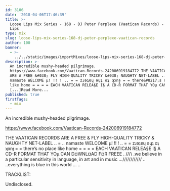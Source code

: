 ```yaml
---
id: 3106
date: '2018-04-06T17:46:39'
title: >-
  Loose Lips Mix Series - 168 - DJ Peter Perplexe (Vaatican Records) - Loose
  Lips
type: mix
slug: loose-lips-mix-series-168-dj-peter-perplexe-vaatican-records
author: 100
banner:
  - >-
    ../../static/images/importMixes/loose-lips-mix-series-168-dj-peter-perplexe-vaatican-records/image3106.jpeg
description: >-
  An incredible mushy-headed pilgrimage.
  https://www.facebook.com/Vaatican-Records-242006919184772 THE VAATICAN RECORDS
  ARE A FREE &#038; FLY HIGH-QUALITY TRICKY &#038; NAUGHTY NET-LABEL .. = ..
  namaste WELCOME µ! !! ! .. = = zɹǝʇɐɥ ǝɥʇ oʇ ʞɔnɟ = = there&#8217;s no place
  like home = = = = EACH VAATICAN RELEA§E I§ A CD-R FORMAT THAT YOµ CAN D¤WNL¤AD
  [...]Read More...
published: true
firstTags:
  - mix
---
```

An incredible mushy-headed pilgrimage.

https://www.facebook.com/Vaatican-Records-242006919184772

THE VAATICAN RECORDS ARE A FREE & FLY HIGH-QUALITY TRICKY & NAUGHTY NET-LABEL .. = .. namaste WELCOME µ! !! ! .. = = zɹǝʇɐɥ ǝɥʇ oʇ ʞɔnɟ = = there’s no place like home = = = = EACH VAATICAN RELEA§E I§ A CD-R FORMAT THAT YOµ CAN D¤WNL¤AD F¤R FREEE . ///\\ .we believe in a particular sensitivity in language, in art and in music …//////////// .. ..everything is blue in this world … ..

TRACKLIST:

Undisclosed.